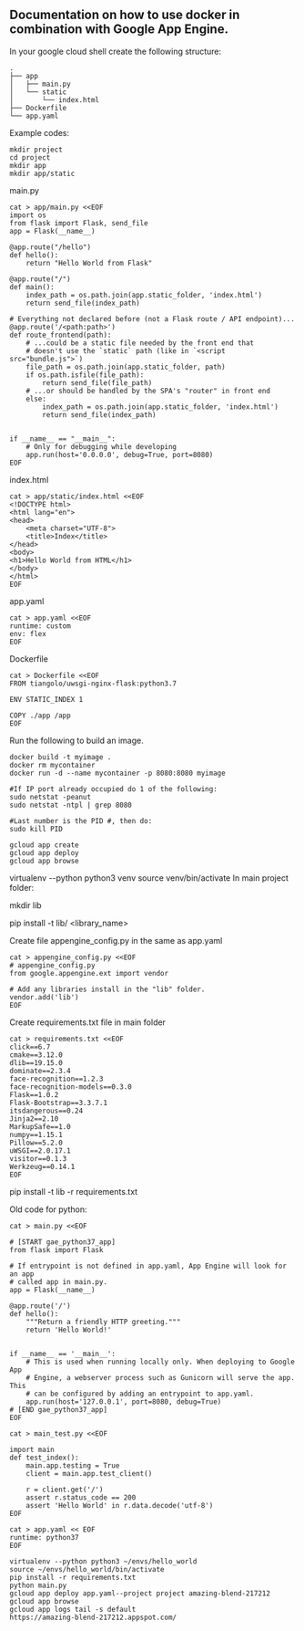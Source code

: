 
## Documentation on how to use docker in combination with Google App Engine.

In your google cloud shell create the following structure:

```
.
├── app
│   ├── main.py
│   └── static
│       └── index.html
├── Dockerfile
└── app.yaml
```

Example codes:
```
mkdir project
cd project
mkdir app
mkdir app/static
```

main.py

```
cat > app/main.py <<EOF
import os
from flask import Flask, send_file
app = Flask(__name__)

@app.route("/hello")
def hello():
    return "Hello World from Flask"

@app.route("/")
def main():
    index_path = os.path.join(app.static_folder, 'index.html')
    return send_file(index_path)

# Everything not declared before (not a Flask route / API endpoint)...
@app.route('/<path:path>')
def route_frontend(path):
    # ...could be a static file needed by the front end that
    # doesn't use the `static` path (like in `<script src="bundle.js">`)
    file_path = os.path.join(app.static_folder, path)
    if os.path.isfile(file_path):
        return send_file(file_path)
    # ...or should be handled by the SPA's "router" in front end
    else:
        index_path = os.path.join(app.static_folder, 'index.html')
        return send_file(index_path)


if __name__ == "__main__":
    # Only for debugging while developing
    app.run(host='0.0.0.0', debug=True, port=8080)
EOF
```

index.html
```
cat > app/static/index.html <<EOF
<!DOCTYPE html>
<html lang="en">
<head>
    <meta charset="UTF-8">
    <title>Index</title>
</head>
<body>
<h1>Hello World from HTML</h1>
</body>
</html>
EOF
```

app.yaml
```
cat > app.yaml <<EOF
runtime: custom
env: flex
EOF
```

Dockerfile
```
cat > Dockerfile <<EOF
FROM tiangolo/uwsgi-nginx-flask:python3.7

ENV STATIC_INDEX 1

COPY ./app /app
EOF
```



Run the following to build an image. 

```
docker build -t myimage .
docker rm mycontainer
docker run -d --name mycontainer -p 8080:8080 myimage

#If IP port already occupied do 1 of the following:
sudo netstat -peanut 
sudo netstat -ntpl | grep 8080

#Last number is the PID #, then do:
sudo kill PID

gcloud app create
gcloud app deploy
gcloud app browse
```


virtualenv --python python3 venv
source venv/bin/activate
In main project folder: 

mkdir lib

pip install -t lib/ <library_name>

Create file appengine_config.py in the same as app.yaml 

```
cat > appengine_config.py <<EOF
# appengine_config.py
from google.appengine.ext import vendor

# Add any libraries install in the "lib" folder.
vendor.add('lib')
EOF
```

Create requirements.txt file in main folder

```
cat > requirements.txt <<EOF
click==6.7
cmake==3.12.0
dlib==19.15.0
dominate==2.3.4
face-recognition==1.2.3
face-recognition-models==0.3.0
Flask==1.0.2
Flask-Bootstrap==3.3.7.1
itsdangerous==0.24
Jinja2==2.10
MarkupSafe==1.0
numpy==1.15.1
Pillow==5.2.0
uWSGI==2.0.17.1
visitor==0.1.3
Werkzeug==0.14.1
EOF
```

pip install -t lib -r requirements.txt




Old code for python: 



```
cat > main.py <<EOF

# [START gae_python37_app]
from flask import Flask

# If entrypoint is not defined in app.yaml, App Engine will look for an app
# called app in main.py.
app = Flask(__name__)

@app.route('/')
def hello():
    """Return a friendly HTTP greeting."""
    return 'Hello World!'


if __name__ == '__main__':
    # This is used when running locally only. When deploying to Google App
    # Engine, a webserver process such as Gunicorn will serve the app. This
    # can be configured by adding an entrypoint to app.yaml.
    app.run(host='127.0.0.1', port=8080, debug=True)
# [END gae_python37_app]
EOF

cat > main_test.py <<EOF

import main
def test_index():
    main.app.testing = True
    client = main.app.test_client()

    r = client.get('/')
    assert r.status_code == 200
    assert 'Hello World' in r.data.decode('utf-8')
EOF

cat > app.yaml << EOF
runtime: python37
EOF

virtualenv --python python3 ~/envs/hello_world
source ~/envs/hello_world/bin/activate
pip install -r requirements.txt
python main.py
gcloud app deploy app.yaml--project project amazing-blend-217212
gcloud app browse
gcloud app logs tail -s default
https://amazing-blend-217212.appspot.com/
```
